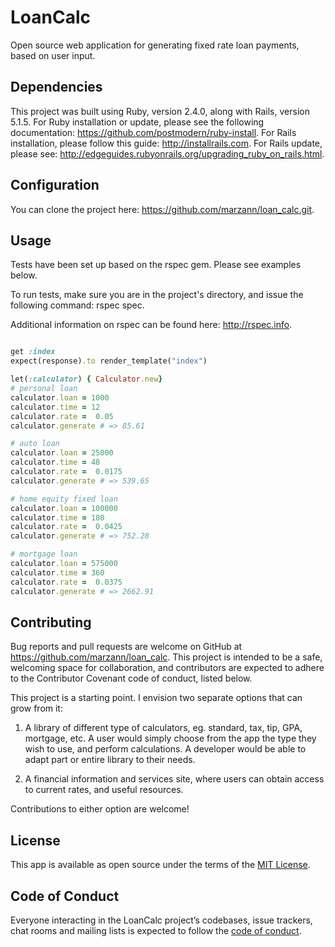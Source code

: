 # LoanCalc

Open source web application for generating fixed rate loan payments, based on user input.

## Dependencies

This project was built using Ruby, version 2.4.0, along with Rails, version 5.1.5.
For Ruby installation or update, please see the following documentation: https://github.com/postmodern/ruby-install.
For Rails installation, please follow this guide: http://installrails.com.
For Rails update, please see: http://edgeguides.rubyonrails.org/upgrading_ruby_on_rails.html.

## Configuration

You can clone the project here: https://github.com/marzann/loan_calc.git.

## Usage

Tests have been set up based on the rspec gem. Please see examples below.

To run tests, make sure you are in the project's directory, and issue the following command: rspec spec.

Additional information on rspec can be found here: http://rspec.info.

```ruby

get :index
expect(response).to render_template("index")

let(:calculator) { Calculator.new}
# personal loan
calculator.loan = 1000
calculator.time = 12
calculator.rate =  0.05
calculator.generate # => 85.61

# auto loan
calculator.loan = 25000
calculator.time = 48
calculator.rate =  0.0175
calculator.generate # => 539.65

# home equity fixed loan
calculator.loan = 100000
calculator.time = 180
calculator.rate =  0.0425
calculator.generate # => 752.28

# mortgage loan
calculator.loan = 575000
calculator.time = 360
calculator.rate =  0.0375
calculator.generate # => 2662.91
```

## Contributing

Bug reports and pull requests are welcome on GitHub at https://github.com/marzann/loan_calc. This project is intended to be a safe, welcoming space for collaboration, and contributors are expected to adhere to the Contributor Covenant code of conduct, listed below.

This project is a starting point. I envision two separate options that can grow from it:

1) A library of different type of calculators, eg. standard, tax, tip, GPA, mortgage, etc. A user would simply choose from the app the type they wish to use, and perform calculations. A developer would be able to adapt part or entire library to their needs.

2) A financial information and services site, where users can obtain access to current rates, and useful resources.

Contributions to either option are welcome!

## License

This app is available as open source under the terms of the [MIT License](https://opensource.org/licenses/MIT).

## Code of Conduct

Everyone interacting in the LoanCalc project’s codebases, issue trackers, chat rooms and mailing lists is expected to follow the [code of conduct](https://github.com/marzann/loan_calc/blob/master/CODE_OF_CONDUCT.md).
